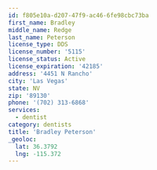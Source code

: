 ```yaml
---
id: f805e10a-d207-47f9-ac46-6fe98cbc73ba
first_name: Bradley
middle_name: Redge
last_name: Peterson
license_type: DDS
license_number: '5115'
license_status: Active
license_expiration: '42185'
address: '4451 N Rancho'
city: 'Las Vegas'
state: NV
zip: '89130'
phone: '(702) 313-6868'
services:
  - dentist
category: dentists
title: 'Bradley Peterson'
_geoloc:
  lat: 36.3792
  lng: -115.372
---
```

